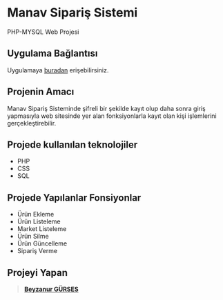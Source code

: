 # Manav Sipariş Sistemi
  PHP-MYSQL Web Projesi

## Uygulama Bağlantısı
  Uygulamaya [buradan](http://beyzanurgurses.eu5.org/) erişebilirsiniz.

## Projenin Amacı
Manav Sipariş Sisteminde şifreli bir şekilde kayıt olup daha sonra giriş yapmasıyla web sitesinde yer alan fonksiyonlarla kayıt olan kişi işlemlerini gerçekleştirebilir.
    
## Projede kullanılan teknolojiler
 - PHP
 - CSS
 - SQL 
 
## Projede  Yapılanlar Fonsiyonlar
- Ürün Ekleme
- Ürün Listeleme
- Market Listeleme
- Ürün Silme
- Ürün Güncelleme
- Sipariş Verme
 
     
## Projeyi Yapan
>**[Beyzanur GÜRSES](https://github.com/BEYZANURGURSES1036)**
